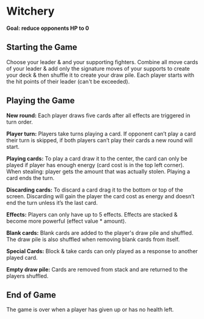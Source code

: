 # Witchery

**Goal: reduce opponents HP to 0**

## Starting the Game
Choose your leader & and your supporting fighters.
Combine all move cards of your leader & add only the signature moves of your supports to create your deck & then shuffle it to create your draw pile.
Each player starts with the hit points of their leader (can't be exceeded).

## Playing the Game

**New round:** Each player draws five cards after all effects are triggered in turn order.

**Player turn:** Players take turns playing a card. If opponent can’t play a card their turn is skipped, if both players can’t play their cards a new round will start.

**Playing cards:** To play a card draw it to the center, the card can only be played if player has enough energy (card cost is in the top left corner). When stealing: player gets the amount that was actually stolen. Playing a card ends the turn.
  
**Discarding cards:** To discard a card drag it to the bottom or top of the screen. Discarding will gain the player the card cost as energy and doesn’t end the turn unless it’s the last card.

**Effects:** Players can only have up to 5 effects. Effects are stacked & become more powerful (effect value * amount).

**Blank cards:** Blank cards are added to the player's draw pile and shuffled. The draw pile is also shuffled when removing blank cards from itself.
  
**Special Cards:** Block & take cards can only played as a response to another played card.

**Empty draw pile:** Cards are removed from stack and are returned to the players shuffled.

## End of Game
The game is over when a player has given up or has no health left.
